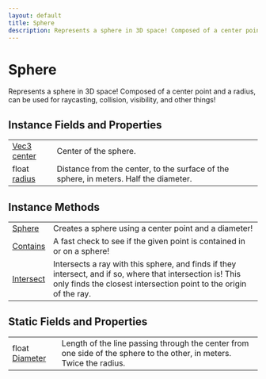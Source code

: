 ```yaml
---
layout: default
title: Sphere
description: Represents a sphere in 3D space! Composed of a center point and a radius, can be used for raycasting, collision, visibility, and other things!
---
```

# Sphere

Represents a sphere in 3D space! Composed of a center point
and a radius, can be used for raycasting, collision, visibility, and
other things!


## Instance Fields and Properties

|  |  |
|--|--|
|[Vec3]({{site.url}}/Pages/Reference/Vec3.html) [center]({{site.url}}/Pages/Reference/Sphere/center.html)|Center of the sphere.|
|float [radius]({{site.url}}/Pages/Reference/Sphere/radius.html)|Distance from the center, to the surface of the sphere, in meters. Half the diameter.|


## Instance Methods

|  |  |
|--|--|
|[Sphere]({{site.url}}/Pages/Reference/Sphere/Sphere.html)|Creates a sphere using a center point and a diameter!|
|[Contains]({{site.url}}/Pages/Reference/Sphere/Contains.html)|A fast check to see if the given point is contained in or on a sphere!|
|[Intersect]({{site.url}}/Pages/Reference/Sphere/Intersect.html)|Intersects a ray with this sphere, and finds if they intersect, and if so, where that intersection is! This only finds the closest intersection point to the origin of the ray.|


## Static Fields and Properties

|  |  |
|--|--|
|float [Diameter]({{site.url}}/Pages/Reference/Sphere/Diameter.html)|Length of the line passing through the center from one side of the sphere to the other, in meters. Twice the radius.|


